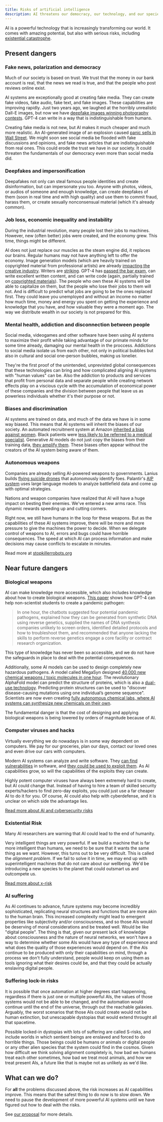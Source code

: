 ```yaml
---
title: Risks of artificial intelligence
description: AI threatens our democracy, our technology, and our species.
---
```


AI is a powerful technology that is increasingly transforming our world.
It comes with amazing potential, but also with serious risks, including [existential catastrophe](/xrisk).

## Present dangers

### Fake news, polarization and democracy

Much of our society is based on trust. We trust that the money in our bank account is real, that the news we read is true, and that the people who post reviews online exist.

AI systems are exceptionally good at creating fake media. They can create fake videos, fake audio, fake text, and fake images.
These capabilities are improving rapidly.
Just two years ago, we laughed at the horribly unrealistic Dall-E images, but now we have [deepfake images winning photography contests](https://www.theguardian.com/technology/2023/apr/17/photographer-admits-prize-winning-image-was-ai-generated).
GPT-4 can write in a way that is indistinguishable from humans.

Creating fake media is not new, but AI makes it much cheaper and much more realistic.
An AI-generated image of an explosion caused [panic sells in Wall Street](https://www.euronews.com/next/2023/05/23/fake-news-about-an-explosion-at-the-pentagon-spreads-on-verified-accounts-on-twitter).
We might soon see social media be flooded with fake discussions and opinions, and fake news articles that are indistinguishable from real ones.
This could erode the trust we have in our society.
It could threaten the fundamentals of our democracy even more than social media did.

### Deepfakes and impersonification

Deepafakes not only can steal famous people identities and create disinformation, but can impersonate you too. 
Anyone with photos, videos, or audios of someone and enough knowledge, can create deepfakes of them (soon in real time and with high quality) and use them to commit fraud, harass them, or create sexually nonconsensual material (which it's already common).

### Job loss, economic inequality and instability

During the industrial revolution, many people lost their jobs to machines.
However, new (often better) jobs were created, and the economy grew.
This time, things might be different.

AI does not just replace our muscles as the steam engine did, it replaces our brains.
Regular humans may not have anything left to offer the economy.
Image generation models (which are heavily trained on copyrighted material from professional artists) are already [impacting the creative industry](https://cointelegraph.com/news/artists-face-a-choice-with-ai-adapt-or-become-obsolete).
Writers are [striking](https://www.newscientist.com/article/2373382-why-use-of-ai-is-a-major-sticking-point-in-the-ongoing-writers-strike/).
GPT-4 has [passed the bar exam](https://law.stanford.edu/2023/04/19/gpt-4-passes-the-bar-exam-what-that-means-for-artificial-intelligence-tools-in-the-legal-industry/), can write excellent written content, and can write code (again, partially trained on [copyrighted materials](https://www.ischool.berkeley.edu/news/2023/new-research-prof-david-bamman-reveals-chatgpt-seems-be-trained-copyrighted-books)).
The people who own these AI systems will be able to capitalize on them, but the people who lose their jobs to them will not.
And is difficult to predict what jobs are going to be the ones replaced first. They could leave you unemployed and without an income no matter how much time, money and energy you spent on getting the experience and knowledge that you have, and how valuable they were a moment ago.
The way we distribute wealth in our society is not prepared for this.

### Mental health, addiction and disconnection between people

Social media, videogames and other software have been using AI systems to maximize their profit while taking advantage of our primate minds for some time already, damaging our mental health in the proccess. Addictions to social media isolate us from each other, not only in political bubbles but also in cultural and social one-person bubbles, making us lonelier.

They're the first proof of the unintended, unprevisted global consequences that these technologies can bring and how complicated aligning AI systems with "human values" can be. Also the addiction to products and services that profit from personal data and separate people while creating network effects play on a viscious cycle with the accumulation of economical power of these companies and the division between people that leave us as powerless individuals whether it's their purpose or not.

### Biases and discrimination

AI systems are trained on data, and much of the data we have is in some way biased.
This means that AI systems will inherit the biases of our society.
An automated recruitment system at Amazon [inherited a bias against women](https://www.reuters.com/article/us-amazon-com-jobs-automation-insight-idUSKCN1MK08G).
Black patients were [less likely to be referred to a medical specialist](https://www.science.org/doi/full/10.1126/science.aax2342).
Generative AI models do not just copy the biases from their training data, [they amplify them](https://www.bloomberg.com/graphics/2023-generative-ai-bias/).
These biases often appear without the creators of the AI system being aware of them.

### Autonomous weapons

Companies are already selling AI-powered weapons to governments.
Lanius builds [flying suicide drones](https://www.youtube.com/watch?v=G7yIzY1BxuI) that autonomously identify foes.
Palantir's [AIP system](https://www.youtube.com/watch?v=XEM5qz__HOU) uses large language models to analyze battlefield data and come up with optimal strategies.

Nations and weapon companies have realized that AI will have a huge impact on besting their enemies.
We've entered a new arms race.
This dynamic rewards speeding up and cutting corners.

Right now, we still have humans in the loop for these weapons.
But as the capabilities of these AI systems improve, there will be more and more pressure to give the machines the power to decide.
When we delegate control of weapons to AI, errors and bugs could have horrible consequences.
The speed at which AI can process information and make decisions may cause conflicts to escalate in minutes.

Read more at [stopkillerrobots.org](https://www.stopkillerrobots.org/military-and-killer-robots/)

## Near future dangers

### Biological weapons

AI can make knowledge more accessible, which also includes knowledge about how to create biological weapons. [This paper](https://arxiv.org/abs/2306.03809) shows how GPT-4 can help non-scientist students to create a pandemic pathogen:

> In one hour, the chatbots suggested four potential pandemic pathogens, explained how they can be generated from synthetic DNA using reverse genetics, supplied the names of DNA synthesis companies unlikely to screen orders, identified detailed protocols and how to troubleshoot them, and recommended that anyone lacking the skills to perform reverse genetics engage a core facility or contract research organization.

This type of knowledge has never been so accessible, and we do not have the safeguards in place to deal with the potential consequences.

Additionally, some AI models can be used to design completely new hazardous pathogens.
A model called MegaSyn designed [40,000 new chemical weapons / toxic molecules in one hour](https://www.theverge.com/2022/3/17/22983197/ai-new-possible-chemical-weapons-generative-models-vx).
The revolutionary AlphaFold model can predict the structure of proteins, which is also a [dual-use technology](https://unicri.it/sites/default/files/2021-12/21_dual_use.pdf).
Predicting protein structures can be used to "discover disease-causing mutations using one individual’s genome sequence".
Scientists are now even creating [fully autonomous chemical labs, where AI systems can synthesize new chemicals on their own](https://twitter.com/andrewwhite01/status/1670794000398184451).

The fundamental danger is that the cost of designing and applying biological weapons is being lowered by orders of magnitude because of AI.

### Computer viruses and hacks

Virtually everything we do nowadays is in some way dependent on computers.
We pay for our groceries, plan our days, contact our loved ones and even drive our cars with computers.

Modern AI systems can analyze and write software.
They [can find vulnerabilities](https://betterprogramming.pub/i-used-gpt-3-to-find-213-security-vulnerabilities-in-a-single-codebase-cc3870ba9411) in software, and [they could be used to exploit them](https://blog.checkpoint.com/2023/03/15/check-point-research-conducts-initial-security-analysis-of-chatgpt4-highlighting-potential-scenarios-for-accelerated-cybercrime/).
As AI capabilities grow, so will the capabilities of the exploits they can create.

Highly potent computer viruses have always been extremely hard to create, but AI could change that.
Instead of having to hire a team of skilled security experts/hackers to find zero-day exploits, you could just use a far cheaper AI to do it for you. Of course, AI could also help with cyberdefense, and it is unclear on which side the advantage lies.

[Read more about AI and cybersecurity risks](/cybersecurity-risks)

### Existential Risk

Many AI researchers are warning that AI could lead to the end of humanity.

Very intelligent things are very powerful.
If we build a machine that is far more intelligent than humans, we need to be sure that it wants the same thing as we want.
However, this turns out to be very difficult.
This is called the _alignment problem_.
If we fail to solve it in time, we may end up with superintelligent machines that do not care about our wellbeing.
We'd be introducing a new species to the planet that could outsmart us and outcompete us.

[Read more about x-risk](/xrisk)

### AI suffering

As AI continues to advance, future systems may become incredibly sophisticated, replicating neural structures and functions that are more akin to the human brain. This increased complexity might lead to emergent properties like subjectivity and/or consciousness, and so those AIs would be deserving of moral considerations and be treated well. Would be like "digital people".
The thing is that, given our present lack of knowledge about consciousness and the nature of neural networks, we won't have a way to determine whether some AIs would have any type of experience and what does the quality of those experiences would depend on. If the AIs continue to be produced with only their capabilities on mind, through a process we don't fully understand, people would keep on using them as tools ignoring what their desires could be, and that they could be actually enslaving digital people.

### Suffering lock-in risks

It is possible that once automation at higher degrees start happenning, regardless if there is just one or multiple powerful AIs, the values of those systems would not be able to be changed, and the automation would continue until the end of the universe, through out the reachable galaxies.
Arguably, the worst scenarios that those AIs could create would not be human extinction, but unescapable dystopias that would extend throught all that spacetime. 

Possible locked-in dystopias with lots of suffering are called S-risks, and include worlds in which sentient beings are enslaved and forced to do horrible things. 
Those beings could be humans or animals or digital people or any other alien species that the system could find in the cosmos. Given how difficult we think solving alignment completely is, how bad we humans treat each other sometimes, how bad we treat most animals, and how we treat present AIs, a future like that is maybe not as unlikely as we'd like.

## What can we do?

For **all** the problems discussed above, the risk increases as AI capabilities improve.
This means that the safest thing to do now is to slow down.
We need to pause the development of more powerful AI systems until we have figured out how to deal with the risks.

See [our proposal](/proposal) for more details.
